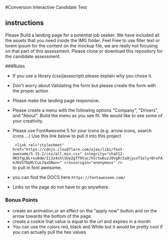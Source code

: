 #Conversion Interactive Candidate Test

## instructions
Please Build a landing page for a potential job seeker. We have included all the assets that you need inside 
the IMG folder. Feel Free to use filler text or lorem ipsum for the content on the mockup file, we are really not
focusing on that part of this assessment. Please clone or download this repository for the candidate assessment.

###Rules
 - If you use a library (css/javascript) please explain why you chose it. 
 - Don't worry about Validating the form but please create the form with the proper action
 - Please make the landing page responsive.
 - Please create a menu with the following options "Company", "Drivers", and "About". Build the menu as you
   see fit. We would like to see some of your creativity.
 - Please use FontAwesome 5 for your icons (e.g. arrow icons, search icons ...) Use this link below to pull it into
 this project
   
   ``` <link rel="stylesheet" href="https://cdnjs.cloudflare.com/ajax/libs/font-awesome/5.15.2/css/all.min.css" integrity="sha512-HK5fgLBL+xu6dm/Ii3z4xhlSUyZgTT9tuc/hSrtw6uzJOvgRr2a9jyxxT1ely+B+xFAmJKVSTbpM/CuL7qxO8w==" crossorigin="anonymous" />```  
  to pull in font awesome.
- you can find the DOCS here ```https://fontawesome.com/```
- Links on the page do not have to go anywhere.



### Bonus Points
- create an animation,or an effect on the "apply now" button and on the arrow towards the bottom of the page.
- create a cookie that value is equal to the url and expires in a month
- You can use the colors red, black and White but it would be pretty cool if you can actually pull the hex values



 